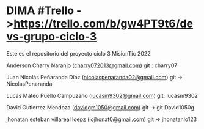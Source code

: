 # DIMA #Trello ->https://trello.com/b/gw4PT9t6/devs-grupo-ciclo-3
Este es el repositorio del proyecto ciclo 3 MisionTic 2022

Anderson Charry Naranjo (charry072013@gmail.com) git : charry07

Juan Nicolás Peñaranda Díaz (nicolaspenaranda02@gmail.com) git -> NicolasPenaranda

Lucas Mateo Puello Campuzano (lucasm9302@gmail.com) git: lucasm9302

David Gutierrez Mendoza (davidgm1050@gmail.com) git -> git David1050g 

jhonatan esteban villareal loepz (lojhonat0@gmail.com) git -> jhonatanlo123

